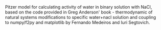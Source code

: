 Pitzer model for calculating activity of water in binary solution with NaCl, based on the code provided in Greg Anderson' book - thermodynamic of natural systems
modifications to specific water+nacl solution and coupling to numpy/f2py and matplotlib by Fernando Medeiros and Iuri Segtovich.
